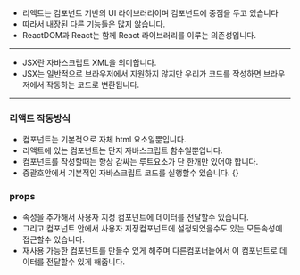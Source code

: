 - 리액트는 컴포넌트 기반의 UI 라이브러리이며 컴포넌트에 중점을 두고 있습니다 
- 따라서 내장된 다른 기능들은 많지 않습니다.
- ReactDOM과 React는 함께 React 라이브러리를 이루는 의존성입니다.

---

- JSX란 자바스크립트 XML을 의미합니다.
- JSX는 일반적으로 브라우저에서 지원하지 않지만 우리가 코드를 작성하면 브라우저에서 작동하는 코드로 변환됩니다.

--- 

### 리액트 작동방식 
- 컴포넌트는 기본적으로 자체 html 요소일뿐입니다.
- 리액트에 있는 컴포넌트는 단지 자바스크립트 함수일뿐입니다.
- 컴포넌트를 작성할때는 항상 감싸는 루트요소가 단 한개만 있어야 합니다.
- 중괄호안에서 기본적인 자바스크립트 코드를 실행할수 있습니다. {}


### props 
- 속성을 추가해서 사용자 지정 컴포넌트에 데이터를 전달할수 있습니다.
- 그리고 컴포넌트 안에서 사용자 지정컴포넌트에 설정되었을수도 있는 모든속성에 접근할수 있습니다.
- 재사용 가능한 컴포넌트를 만들수 있게 해주며 다른컴포너늩에서 이 컴포넌트로 데이터를 전달할수 있게 해줍니다.
